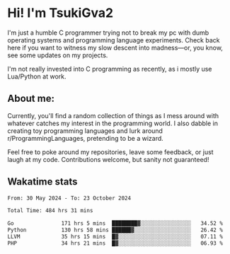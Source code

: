 # Hi! I'm TsukiGva2

I'm just a humble C programmer trying not to break my pc with dumb operating systems and programming language experiments. Check back here if you want to witness my slow descent into madness—or, you know, see some updates on my projects.

I'm not really invested into C programming as recently, as i mostly use Lua/Python at work.

## About me:

Currently, you'll find a random collection of things as I mess around with whatever catches my interest in the programming world. I also dabble in creating toy programming languages and lurk around r/ProgrammingLanguages, pretending to be a wizard.

Feel free to poke around my repositories, leave some feedback, or just laugh at my code. Contributions welcome, but sanity not guaranteed!

## Wakatime stats
<!--START_SECTION:waka-->

```txt
From: 30 May 2024 - To: 23 October 2024

Total Time: 484 hrs 31 mins

Go               171 hrs 5 mins  ████████▓░░░░░░░░░░░░░░░░   34.52 %
Python           130 hrs 58 mins ██████▓░░░░░░░░░░░░░░░░░░   26.42 %
LLVM             35 hrs 15 mins  █▓░░░░░░░░░░░░░░░░░░░░░░░   07.11 %
PHP              34 hrs 21 mins  █▓░░░░░░░░░░░░░░░░░░░░░░░   06.93 %
```

<!--END_SECTION:waka-->
